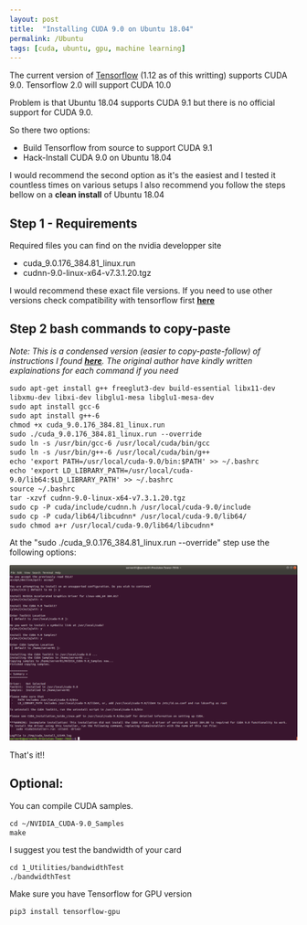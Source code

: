 ```yaml
---
layout: post
title:  "Installing CUDA 9.0 on Ubuntu 18.04"
permalink: /Ubuntu
tags: [cuda, ubuntu, gpu, machine learning]
---
```



The current version of [Tensorflow](https://www.tensorflow.org/install/source) (1.12 as of this writting) supports CUDA 9.0. Tensorflow 2.0 will support CUDA 10.0

Problem is that Ubuntu 18.04 supports CUDA 9.1 but there is no official support for CUDA 9.0.

So there two options:
*	Build Tensorflow from source to support CUDA 9.1
*	Hack-Install CUDA 9.0 on Ubuntu 18.04

I would recommend the second option as it's the easiest and I tested it countless times on various setups
I also recommend you follow the steps bellow on a **clean install** of Ubuntu 18.04

## Step 1 - Requirements
Required files you can find on the nvidia developper site
*	cuda_9.0.176_384.81_linux.run
*	cudnn-9.0-linux-x64-v7.3.1.20.tgz

I would recommend these exact file versions. If you need to use other versions check compatibility with tensorflow first [__here__](https://www.tensorflow.org/install/source)


## Step 2 bash commands to copy-paste
_Note: This is a condensed version (easier to copy-paste-follow) of instructions I found [__here__](https://gist.github.com/Mahedi-61/2a2f1579d4271717d421065168ce6a73).
The original author have kindly written explainations for each command if you need_

```shell
sudo apt-get install g++ freeglut3-dev build-essential libx11-dev libxmu-dev libxi-dev libglu1-mesa libglu1-mesa-dev
sudo apt install gcc-6
sudo apt install g++-6
chmod +x cuda_9.0.176_384.81_linux.run
sudo ./cuda_9.0.176_384.81_linux.run --override
sudo ln -s /usr/bin/gcc-6 /usr/local/cuda/bin/gcc
sudo ln -s /usr/bin/g++-6 /usr/local/cuda/bin/g++
echo 'export PATH=/usr/local/cuda-9.0/bin:$PATH' >> ~/.bashrc
echo 'export LD_LIBRARY_PATH=/usr/local/cuda-9.0/lib64:$LD_LIBRARY_PATH' >> ~/.bashrc
source ~/.bashrc
tar -xzvf cudnn-9.0-linux-x64-v7.3.1.20.tgz
sudo cp -P cuda/include/cudnn.h /usr/local/cuda-9.0/include
sudo cp -P cuda/lib64/libcudnn* /usr/local/cuda-9.0/lib64/
sudo chmod a+r /usr/local/cuda-9.0/lib64/libcudnn*
```

At the "sudo ./cuda_9.0.176_384.81_linux.run --override" step use the following options:

![cuda options](/assets/cuda/cuda_install.png)

That's it!!

## Optional:
You can compile CUDA samples.
```shell
cd ~/NVIDIA_CUDA-9.0_Samples
make
```

I suggest you test the bandwidth of your card
```shell
cd 1_Utilities/bandwidthTest
./bandwidthTest
```

Make sure you have Tensorflow for GPU version
```bash
pip3 install tensorflow-gpu
```